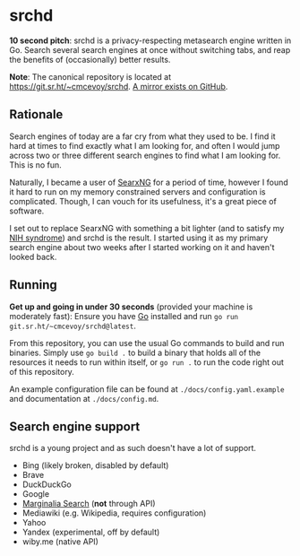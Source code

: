 # srchd

**10 second pitch**:
srchd is a privacy-respecting metasearch engine written in Go.
Search several search engines at once without switching tabs, and reap the benefits of (occasionally) better results.

**Note**: The canonical repository is located at <https://git.sr.ht/~cmcevoy/srchd>.
[A mirror exists on GitHub](https://github.com/mca3/srchd).

## Rationale

Search engines of today are a far cry from what they used to be.
I find it hard at times to find exactly what I am looking for, and often I would jump across two or three different search engines to find what I am looking for.
This is no fun.

Naturally, I became a user of [SearxNG](https://github.com/searxng/searxng) for a period of time, however I found it hard to run on my memory constrained servers and configuration is complicated.
Though, I can vouch for its usefulness, it's a great piece of software.

I set out to replace SearxNG with something a bit lighter (and to satisfy my [NIH syndrome](https://en.wikipedia.org/wiki/Not_invented_here)) and srchd is the result.
I started using it as my primary search engine about two weeks after I started working on it and haven't looked back.

## Running

**Get up and going in under 30 seconds** (provided your machine is moderately fast):
Ensure you have [Go](https://go.dev) installed and run `go run git.sr.ht/~cmcevoy/srchd@latest`.

From this repository, you can use the usual Go commands to build and run binaries.
Simply use `go build .` to build a binary that holds all of the resources it needs to run within itself, or `go run .` to run the code right out of this repository.

An example configuration file can be found at `./docs/config.yaml.example` and documentation at `./docs/config.md`.

## Search engine support

srchd is a young project and as such doesn't have a lot of support.

- Bing (likely broken, disabled by default)
- Brave
- DuckDuckGo
- Google
- [Marginalia Search](https://marginalia-search.com) (**not** through API)
- Mediawiki (e.g. Wikipedia, requires configuration)
- Yahoo
- Yandex (experimental, off by default)
- wiby.me (native API)
